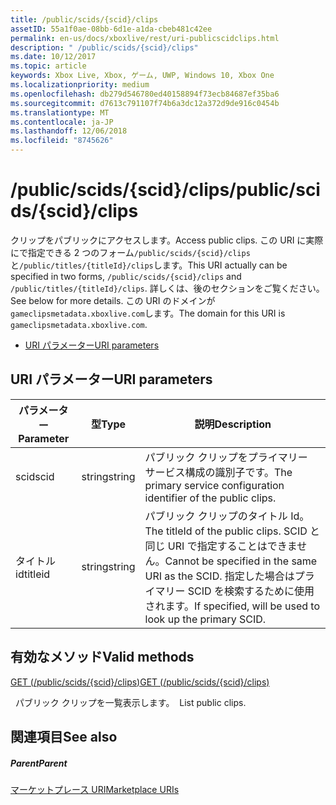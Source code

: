 ```yaml
---
title: /public/scids/{scid}/clips
assetID: 55a1f0ae-08bb-6d1e-a1da-cbeb481c42ee
permalink: en-us/docs/xboxlive/rest/uri-publicscidclips.html
description: " /public/scids/{scid}/clips"
ms.date: 10/12/2017
ms.topic: article
keywords: Xbox Live, Xbox, ゲーム, UWP, Windows 10, Xbox One
ms.localizationpriority: medium
ms.openlocfilehash: db279d546780ed40158894f73ecb84687ef35ba6
ms.sourcegitcommit: d7613c791107f74b6a3dc12a372d9de916c0454b
ms.translationtype: MT
ms.contentlocale: ja-JP
ms.lasthandoff: 12/06/2018
ms.locfileid: "8745626"
---
```

# <a name="publicscidsscidclips"></a><span data-ttu-id="e59d3-104">/public/scids/{scid}/clips</span><span class="sxs-lookup"><span data-stu-id="e59d3-104">/public/scids/{scid}/clips</span></span>
<span data-ttu-id="e59d3-105">クリップをパブリックにアクセスします。</span><span class="sxs-lookup"><span data-stu-id="e59d3-105">Access public clips.</span></span> <span data-ttu-id="e59d3-106">この URI に実際にで指定できる 2 つのフォーム`/public/scids/{scid}/clips`と`/public/titles/{titleId}/clips`します。</span><span class="sxs-lookup"><span data-stu-id="e59d3-106">This URI actually can be specified in two forms, `/public/scids/{scid}/clips` and `/public/titles/{titleId}/clips`.</span></span> <span data-ttu-id="e59d3-107">詳しくは、後のセクションをご覧ください。</span><span class="sxs-lookup"><span data-stu-id="e59d3-107">See below for more details.</span></span> <span data-ttu-id="e59d3-108">この URI のドメインが`gameclipsmetadata.xboxlive.com`します。</span><span class="sxs-lookup"><span data-stu-id="e59d3-108">The domain for this URI is `gameclipsmetadata.xboxlive.com`.</span></span>
 
  * [<span data-ttu-id="e59d3-109">URI パラメーター</span><span class="sxs-lookup"><span data-stu-id="e59d3-109">URI parameters</span></span>](#ID4E1)
 
<a id="ID4E1"></a>

 
## <a name="uri-parameters"></a><span data-ttu-id="e59d3-110">URI パラメーター</span><span class="sxs-lookup"><span data-stu-id="e59d3-110">URI parameters</span></span>
 
| <span data-ttu-id="e59d3-111">パラメーター</span><span class="sxs-lookup"><span data-stu-id="e59d3-111">Parameter</span></span>| <span data-ttu-id="e59d3-112">型</span><span class="sxs-lookup"><span data-stu-id="e59d3-112">Type</span></span>| <span data-ttu-id="e59d3-113">説明</span><span class="sxs-lookup"><span data-stu-id="e59d3-113">Description</span></span>| 
| --- | --- | --- | 
| <span data-ttu-id="e59d3-114">scid</span><span class="sxs-lookup"><span data-stu-id="e59d3-114">scid</span></span>| <span data-ttu-id="e59d3-115">string</span><span class="sxs-lookup"><span data-stu-id="e59d3-115">string</span></span>| <span data-ttu-id="e59d3-116">パブリック クリップをプライマリー サービス構成の識別子です。</span><span class="sxs-lookup"><span data-stu-id="e59d3-116">The primary service configuration identifier of the public clips.</span></span>| 
| <span data-ttu-id="e59d3-117">タイトル id</span><span class="sxs-lookup"><span data-stu-id="e59d3-117">titleid</span></span>| <span data-ttu-id="e59d3-118">string</span><span class="sxs-lookup"><span data-stu-id="e59d3-118">string</span></span>| <span data-ttu-id="e59d3-119">パブリック クリップのタイトル Id。</span><span class="sxs-lookup"><span data-stu-id="e59d3-119">The titleId of the public clips.</span></span> <span data-ttu-id="e59d3-120">SCID と同じ URI で指定することはできません。</span><span class="sxs-lookup"><span data-stu-id="e59d3-120">Cannot be specified in the same URI as the SCID.</span></span> <span data-ttu-id="e59d3-121">指定した場合はプライマリー SCID を検索するために使用されます。</span><span class="sxs-lookup"><span data-stu-id="e59d3-121">If specified, will be used to look up the primary SCID.</span></span>| 
  
<a id="ID4E6B"></a>

 
## <a name="valid-methods"></a><span data-ttu-id="e59d3-122">有効なメソッド</span><span class="sxs-lookup"><span data-stu-id="e59d3-122">Valid methods</span></span>

[<span data-ttu-id="e59d3-123">GET (/public/scids/{scid}/clips)</span><span class="sxs-lookup"><span data-stu-id="e59d3-123">GET (/public/scids/{scid}/clips)</span></span>](uri-publicscidclipsget.md)

<span data-ttu-id="e59d3-124">&nbsp;&nbsp;パブリック クリップを一覧表示します。</span><span class="sxs-lookup"><span data-stu-id="e59d3-124">&nbsp;&nbsp;List public clips.</span></span>
 
<a id="ID4EJC"></a>

 
## <a name="see-also"></a><span data-ttu-id="e59d3-125">関連項目</span><span class="sxs-lookup"><span data-stu-id="e59d3-125">See also</span></span>
 
<a id="ID4ELC"></a>

 
##### <a name="parent"></a><span data-ttu-id="e59d3-126">Parent</span><span class="sxs-lookup"><span data-stu-id="e59d3-126">Parent</span></span> 

[<span data-ttu-id="e59d3-127">マーケットプレース URI</span><span class="sxs-lookup"><span data-stu-id="e59d3-127">Marketplace URIs</span></span>](../marketplace/atoc-reference-marketplace.md)

   